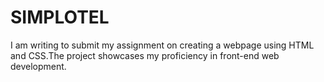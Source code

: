 # SIMPLOTEL
 I am writing to submit my assignment on creating a webpage using HTML and CSS.The project showcases my proficiency in front-end web development.
